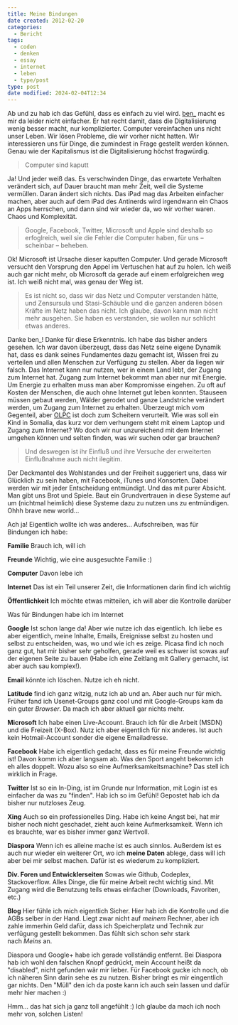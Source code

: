 ```yaml
---
title: Meine Bindungen
date created: 2012-02-20
categories:
  - Bericht
tags:
  - coden
  - denken
  - essay
  - internet
  - leben
  - type/post
type: post
date modified: 2024-02-04T12:34
---
```


Ab und zu hab ich das Gefühl, dass es einfach zu viel wird. [ben\_](http://anmutunddemut.de/2012/02/18/computer-sind-scheise.html) macht es mir da leider nicht einfacher. Er hat recht damit, dass die Digitalisierung wenig besser macht, nur komplizierter. Computer vereinfachen uns nicht unser Leben. Wir lösen Probleme, die wir vorher nicht hatten. Wir interessieren uns für Dinge, die zumindest in Frage gestellt werden können. Genau wie der Kapitalismus ist die Digitalisierung höchst fragwürdig.

> Computer sind kaputt

Ja! Und jeder weiß das. Es verschwinden Dinge, das erwartete Verhalten verändert sich, auf Dauer braucht man mehr Zeit, weil die Systeme vermüllen. Daran ändert sich nichts. Das iPad mag das Arbeiten einfacher machen, aber auch auf dem iPad des Antinerds wird irgendwann ein Chaos an Apps herrschen, und dann sind wir wieder da, wo wir vorher waren. Chaos und Komplexität.

> Google, Facebook, Twitter, Microsoft und Apple sind deshalb so erfoglreich, weil sie die Fehler die Computer haben, für uns – scheinbar – beheben.

Ok! Microsoft ist Ursache dieser kaputten Computer. Und gerade Microsoft versucht den Vorsprung den Appel im Vertuschen hat auf zu holen. Ich weiß auch gar nicht mehr, ob Microsoft da gerade auf einem erfolgreichen weg ist. Ich weiß nicht mal, was genau der Weg ist.

> Es ist nicht so, dass wir das Netz und Computer verstanden hätte, und Zensursula und Stasi-Schäuble und die ganzen anderen bösen Kräfte im Netz haben das nicht. Ich glaube, davon kann man nicht mehr ausgehen. Sie haben es verstanden, sie wollen nur schlicht etwas anderes.

Danke ben\_! Danke für diese Erkenntnis. Ich habe das bisher anders gesehen. Ich war davon überzeugt, dass das Netz seine eigene Dynamik hat, dass es dank seines Fundamentes dazu gemacht ist, Wissen frei zu verteilen und allen Menschen zur Verfügung zu stellen. Aber da liegen wir falsch. Das Internet kann nur nutzen, wer in einem Land lebt, der Zugang zum Internet hat. Zugang zum Internet bekommt man aber nur mit Energie. Um Energie zu erhalten muss man aber Kompromisse eingehen. Zu oft auf Kosten der Menschen, die auch ohne Internet gut leben konnten. Stauseen müssen gebaut werden, Wälder gerodet und ganze Landstriche verändert werden, um Zugang zum Internet zu erhalten. Überzeugt mich vom Gegenteil, aber [OLPC](http://one.laptop.org/) ist doch zum Scheitern verurteilt. Wie was soll ein Kind in Somalia, das kurz vor dem verhungern steht mit einem Laptop und Zugang zum Internet? Wo doch wir nur unzureichend mit dem Internet umgehen können und selten finden, was wir suchen oder gar brauchen?

> Und deswegen ist ihr Einfluß und ihre Versuche der erweiterten Einflußnahme auch nicht ilegitim.

Der Deckmantel des Wohlstandes und der Freiheit suggeriert uns, dass wir Glücklich zu sein haben, mit Facebook, iTunes und Konsorten. Dabei werden wir mit jeder Entscheidung entmündigt. Und das mit purer Absicht. Man gibt uns Brot und Spiele. Baut ein Grundvertrauen in diese Systeme auf um (nichtmal heimlich) diese Systeme dazu zu nutzen uns zu entmündigen. Ohhh brave new world...

Ach ja! Eigentlich wollte ich was anderes... Aufschreiben, was für Bindungen ich habe:

**Familie**
Brauch ich, will ich

**Freunde**
Wichtig, wie eine ausgesuchte Familie :)

**Computer**
Davon lebe ich

**Internet**
Das ist ein Teil unserer Zeit, die Informationen darin find ich wichtig

**Öffentlichkeit**
Ich möchte etwas mitteilen, ich will aber die Kontrolle darüber

Was für Bindungen habe ich im Internet

**Google**
Ist schon lange da! Aber wie nutze ich das eigentlich. Ich liebe es aber eigentlich, meine Inhalte, Emails, Ereignisse selbst zu hosten und selbst zu entscheiden, was, wo und wie ich es zeige. Picasa find ich noch ganz gut, hat mir bisher sehr geholfen, gerade weil es schwer ist sowas auf der eigenen Seite zu bauen (Habe ich eine Zeitlang mit Gallery gemacht, ist aber auch sau komplex!).

**Email**
könnte ich löschen. Nutze ich eh nicht.

**Latitude**
find ich ganz witzig, nutz ich ab und an. Aber auch nur für mich. Früher fand ich Usenet-Groups ganz cool und mit Google-Groups kam da ein guter _Browser_. Da mach ich aber aktuell gar nichts mehr.

**Microsoft**
Ich habe einen Live-Account. Brauch ich für die Arbeit (MSDN) und die Freizeit (X-Box). Nutz ich aber eigentlich für nix anderes. Ist auch kein Hotmail-Account sonder die eigene Emailadresse.

**Facebook**
Habe ich eigentlich gedacht, dass es für meine Freunde wichtig ist! Davon komm ich aber langsam ab. Was den Sport angeht bekomm ich eh alles doppelt. Wozu also so eine Aufmerksamkeitsmachine? Das stell ich wirklich in Frage.

**Twitter**
Ist so ein In-Ding, ist im Grunde nur Information, mit Login ist es einfacher da was zu "finden". Hab ich so im Gefühl! Gepostet hab ich da bisher nur nutzloses Zeug.

**Xing**
Auch so ein professionelles Ding. Habe ich keine Angst bei, hat mir bisher noch nicht geschadet, zieht auch keine Aufmerksamkeit. Wenn ich es brauchte, war es bisher immer ganz Wertvoll.

**Diaspora**
Wenn ich es alleine mache ist es auch sinnlos. Außerdem ist es auch nur wieder ein weiterer Ort, wo ich **meine Daten** ablege, dass will ich aber bei mir selbst machen. Dafür ist es wiederum zu kompliziert.

**Div. Foren und Entwicklerseiten**
Sowas wie Github, Codeplex, Stackoverflow. Alles Dinge, die für meine Arbeit recht wichtig sind. Mit Zugang wird die Benutzung teils etwas einfacher (Downloads, Favoriten, etc.)

**Blog**
Hier fühle ich mich eigentlich Sicher. Hier hab ich die Kontrolle und die AGBs selber in der Hand. Liegt zwar nicht auf _meinem_ Rechner, aber ich zahle immerhin Geld dafür, dass ich Speicherplatz und Technik zur verfügung gestellt bekommen. Das fühlt sich schon sehr stark nach _Meins_ an.

Diaspora und Google+ habe ich gerade vollständig entfernt. Bei Diaspora hab ich wohl den falschen Knopf gedrückt, mein Account heißt da "disabled", nicht gefunden wär mir lieber. Für Facebook gucke ich noch, ob ich näheren Sinn darin sehe es zu nutzen. Bisher bringt es mir eingentlich gar nichts. Den "Müll" den ich da poste kann ich auch sein lassen und dafür mehr hier machen :)

Hmm... das hat sich ja ganz toll angefühlt :) Ich glaube da mach ich noch mehr von, solchen Listen!
